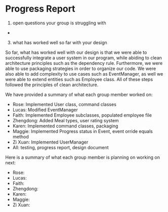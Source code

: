 # Progress Report

1. open questions your group is struggling with
- 


3. what has worked well so far with your design

So far, what has worked well with our design is that we were able to successfully integrate
a user system in our program, while abiding to clean architecture principles such as the
dependency rule. Furthermore, we were able to use packaging strategies in order to organize 
our code. We were also able to add complexity to use cases such as EventManager, as well we 
were able to extend entities such as Employee class. All of these steps followed the principles 
of clean architecture. 



We have provided a summary of what each group member worked on: 

- Rose: Implemented User class, command classes 
- Lucas: Modified EventManager
- Faith: Implemented Employee subclasses, populated employee file 
- Zhengdong: Added Meal types, user rating system 
- Karen: Implemented command classes, packaging 
- Maggie: Implemented Progress status in Event, event orride equals method 
- Zi Xuan: Implemented UserManager 
- All: testing, progress report, design document  

Here is a summary of what each group member is planning on working on next:

- Rose: 
- Lucas: 
- Faith: 
- Zhengdong: 
- Karen:
- Maggie: 
- Zi Xuan:
